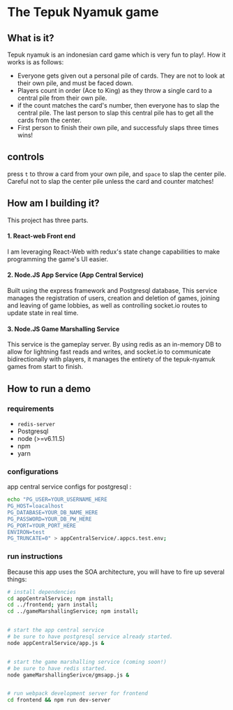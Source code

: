 # The Tepuk Nyamuk game

## What is it?

Tepuk nyamuk is an indonesian card game which is very fun to play!. How it works is as follows:
* Everyone gets given out a personal pile of cards. They are not to look at their own pile, and must be faced down.
* Players count in order (Ace to King) as they throw a single card to a central pile from their own pile.
* if the count matches the card's number, then everyone has to slap the central pile. The last person to slap this central pile has to get all the cards from the center.
* First person to finish their own pile, and successfuly slaps three times wins!


## controls

press `t` to throw a card from your own pile, and `space` to slap the center pile. Careful not to slap the center pile unless the card and counter matches!

## How am I building it?
This project has three parts.
#### 1. React-web Front end
I am leveraging React-Web with redux's state change capabilities to make programming the game's UI easier.
#### 2. Node.JS App Service (App Central Service)
Built using the express framework and Postgresql database, This service manages the registration of users, creation and deletion of games, joining and leaving of game lobbies, as well as controlling socket.io routes to update state in real time.
#### 3. Node.JS Game Marshalling Service 
This service is the gameplay server. By using redis as an in-memory DB to allow for lightning fast reads and writes, and socket.io to communicate bidirectionally with players, it manages the entirety of the tepuk-nyamuk games from start to finish.
## How to run a demo
### requirements
* `redis-server`
* Postgresql
* node (>=v6.11.5)
* npm
* yarn
### configurations
app central service configs for postgresql :
```sh
echo "PG_USER=YOUR_USERNAME_HERE
PG_HOST=loacalhost
PG_DATABASE=YOUR_DB_NAME_HERE
PG_PASSWORD=YOUR_DB_PW_HERE
PG_PORT=YOUR_PORT_HERE
ENVIRON=test
PG_TRUNCATE=0" > appCentralService/.appcs.test.env;
```
### run instructions
Because this app uses the SOA architecture, you will have to fire up several things:
```sh
# install dependencies
cd appCentralService; npm install; 
cd ../frontend; yarn install; 
cd ../gameMarshallingService; npm install;


# start the app central service
# be sure to have postgresql service already started.
node appCentralService/app.js &


# start the game marshalling service (coming soon!)
# be sure to have redis started.
node gameMarshallingSerivce/gmsapp.js &


# run webpack development server for frontend
cd frontend && npm run dev-server
```
